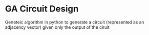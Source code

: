 # GA Circuit Design

Geneteic algorithm in python to generate a circuit (represented as an adjacency vector) given only the output of the ciruit 
